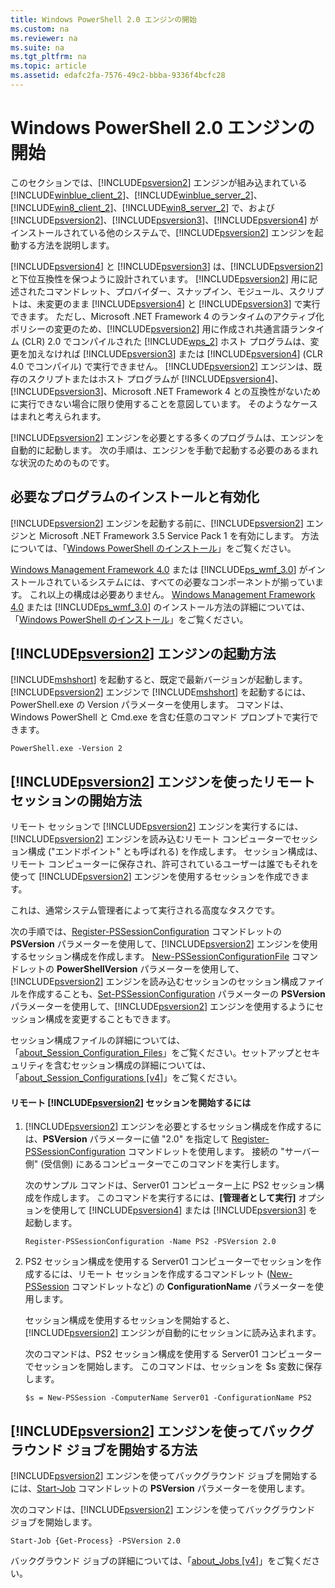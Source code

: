 ```yaml
---
title: Windows PowerShell 2.0 エンジンの開始
ms.custom: na
ms.reviewer: na
ms.suite: na
ms.tgt_pltfrm: na
ms.topic: article
ms.assetid: edafc2fa-7576-49c2-bbba-9336f4bcfc28
---
```

# Windows PowerShell 2.0 エンジンの開始
このセクションでは、[!INCLUDE[psversion2](../Token/psversion2_md.md)] エンジンが組み込まれている [!INCLUDE[winblue_client_2](../Token/winblue_client_2_md.md)]、[!INCLUDE[winblue_server_2](../Token/winblue_server_2_md.md)]、[!INCLUDE[win8_client_2](../Token/win8_client_2_md.md)]、[!INCLUDE[win8_server_2](../Token/win8_server_2_md.md)] で、および [!INCLUDE[psversion2](../Token/psversion2_md.md)]、[!INCLUDE[psversion3](../Token/psversion3_md.md)]、[!INCLUDE[psversion4](../Token/psversion4_md.md)] がインストールされている他のシステムで、[!INCLUDE[psversion2](../Token/psversion2_md.md)] エンジンを起動する方法を説明します。

[!INCLUDE[psversion4](../Token/psversion4_md.md)] と [!INCLUDE[psversion3](../Token/psversion3_md.md)] は、[!INCLUDE[psversion2](../Token/psversion2_md.md)] と下位互換性を保つように設計されています。 [!INCLUDE[psversion2](../Token/psversion2_md.md)] 用に記述されたコマンドレット、プロバイダー、スナップイン、モジュール、スクリプトは、未変更のまま [!INCLUDE[psversion4](../Token/psversion4_md.md)] と [!INCLUDE[psversion3](../Token/psversion3_md.md)] で実行できます。 ただし、Microsoft .NET Framework 4 のランタイムのアクティブ化ポリシーの変更のため、[!INCLUDE[psversion2](../Token/psversion2_md.md)] 用に作成され共通言語ランタイム (CLR) 2.0 でコンパイルされた [!INCLUDE[wps_2](../Token/wps_2_md.md)] ホスト プログラムは、変更を加えなければ [!INCLUDE[psversion3](../Token/psversion3_md.md)] または [!INCLUDE[psversion4](../Token/psversion4_md.md)] (CLR 4.0 でコンパイル) で実行できません。 [!INCLUDE[psversion2](../Token/psversion2_md.md)] エンジンは、既存のスクリプトまたはホスト プログラムが [!INCLUDE[psversion4](../Token/psversion4_md.md)]、[!INCLUDE[psversion3](../Token/psversion3_md.md)]、Microsoft .NET Framework 4 との互換性がないために実行できない場合に限り使用することを意図しています。 そのようなケースはまれと考えられます。

[!INCLUDE[psversion2](../Token/psversion2_md.md)] エンジンを必要とする多くのプログラムは、エンジンを自動的に起動します。 次の手順は、エンジンを手動で起動する必要のあるまれな状況のためのものです。

## 必要なプログラムのインストールと有効化
[!INCLUDE[psversion2](../Token/psversion2_md.md)] エンジンを起動する前に、[!INCLUDE[psversion2](../Token/psversion2_md.md)] エンジンと Microsoft .NET Framework 3.5 Service Pack 1 を有効にします。 方法については、「[Windows PowerShell のインストール](../Topic/Installing-Windows-PowerShell.md)」をご覧ください。

[Windows Management Framework 4.0](http://go.microsoft.com/fwlink/?LinkID=293881) または [!INCLUDE[ps_wmf_3.0](../Token/ps_wmf_3.0_md.md)] がインストールされているシステムには、すべての必要なコンポーネントが揃っています。 これ以上の構成は必要ありません。 [Windows Management Framework 4.0](http://go.microsoft.com/fwlink/?LinkID=293881) または [!INCLUDE[ps_wmf_3.0](../Token/ps_wmf_3.0_md.md)] のインストール方法の詳細については、「[Windows PowerShell のインストール](../Topic/Installing-Windows-PowerShell.md)」をご覧ください。

## [!INCLUDE[psversion2](../Token/psversion2_md.md)] エンジンの起動方法
[!INCLUDE[mshshort](../Token/mshshort_md.md)] を起動すると、既定で最新バージョンが起動します。 [!INCLUDE[psversion2](../Token/psversion2_md.md)] エンジンで [!INCLUDE[mshshort](../Token/mshshort_md.md)] を起動するには、PowerShell.exe の Version パラメーターを使用します。 コマンドは、Windows PowerShell と Cmd.exe を含む任意のコマンド プロンプトで実行できます。

```
PowerShell.exe -Version 2
```

## [!INCLUDE[psversion2](../Token/psversion2_md.md)] エンジンを使ったリモート セッションの開始方法
リモート セッションで [!INCLUDE[psversion2](../Token/psversion2_md.md)] エンジンを実行するには、[!INCLUDE[psversion2](../Token/psversion2_md.md)] エンジンを読み込むリモート コンピューターでセッション構成 ("エンドポイント" とも呼ばれる) を作成します。 セッション構成は、リモート コンピューターに保存され、許可されているユーザーは誰でもそれを使って [!INCLUDE[psversion2](../Token/psversion2_md.md)] エンジンを使用するセッションを作成できます。

これは、通常システム管理者によって実行される高度なタスクです。

次の手順では、[Register-PSSessionConfiguration](assetId:///e9152ae2-bd6d-4056-9bc7-dc1893aa29ea) コマンドレットの **PSVersion** パラメーターを使用して、[!INCLUDE[psversion2](../Token/psversion2_md.md)] エンジンを使用するセッション構成を作成します。 [New-PSSessionConfigurationFile](assetId:///5f3e3633-6e90-479c-aea9-ba45a1954866) コマンドレットの **PowerShellVersion** パラメーターを使用して、[!INCLUDE[psversion2](../Token/psversion2_md.md)] エンジンを読み込むセッションのセッション構成ファイルを作成することも、[Set-PSSessionConfiguration](assetId:///b21fbad3-1759-4260-b206-dcb8431cd6ea) パラメーターの **PSVersion** パラメーターを使用して、[!INCLUDE[psversion2](../Token/psversion2_md.md)] エンジンを使用するようにセッション構成を変更することもできます。

セッション構成ファイルの詳細については、「[about_Session_Configuration_Files](assetId:///c7217447-1ebf-477b-a8ef-4dbe9a1473b8)」をご覧ください。セットアップとセキュリティを含むセッション構成の詳細については、「[about_Session_Configurations [v4]](assetId:///a2fbe12a-350c-4d04-be50-24102824e3ab)」をご覧ください。

#### リモート [!INCLUDE[psversion2](../Token/psversion2_md.md)] セッションを開始するには

1.  [!INCLUDE[psversion2](../Token/psversion2_md.md)] エンジンを必要とするセッション構成を作成するには、**PSVersion** パラメーターに値 "2.0" を指定して [Register-PSSessionConfiguration](assetId:///e9152ae2-bd6d-4056-9bc7-dc1893aa29ea) コマンドレットを使用します。 接続の "サーバー側" (受信側) にあるコンピューターでこのコマンドを実行します。

    次のサンプル コマンドは、Server01 コンピューター上に PS2 セッション構成を作成します。 このコマンドを実行するには、**[管理者として実行]** オプションを使用して [!INCLUDE[psversion4](../Token/psversion4_md.md)] または [!INCLUDE[psversion3](../Token/psversion3_md.md)] を起動します。

    ```
    Register-PSSessionConfiguration -Name PS2 -PSVersion 2.0
    ```

2.  PS2 セッション構成を使用する Server01 コンピューターでセッションを作成するには、リモート セッションを作成するコマンドレット ([New-PSSession](assetId:///76f6628c-054c-4eda-ba7a-a6f28daaa26f) コマンドレットなど) の **ConfigurationName** パラメーターを使用します。

    セッション構成を使用するセッションを開始すると、[!INCLUDE[psversion2](../Token/psversion2_md.md)] エンジンが自動的にセッションに読み込まれます。

    次のコマンドは、PS2 セッション構成を使用する Server01 コンピューターでセッションを開始します。 このコマンドは、セッションを $s 変数に保存します。

    ```
    $s = New-PSSession -ComputerName Server01 -ConfigurationName PS2
    ```

## [!INCLUDE[psversion2](../Token/psversion2_md.md)] エンジンを使ってバックグラウンド ジョブを開始する方法
[!INCLUDE[psversion2](../Token/psversion2_md.md)] エンジンを使ってバックグラウンド ジョブを開始するには、[Start-Job](assetId:///2bc04935-0deb-4ec0-b856-d7290cca6442) コマンドレットの **PSVersion** パラメーターを使用します。

次のコマンドは、[!INCLUDE[psversion2](../Token/psversion2_md.md)] エンジンを使ってバックグラウンド ジョブを開始します。

```
Start-Job {Get-Process} -PSVersion 2.0
```

バックグラウンド ジョブの詳細については、「[about_Jobs [v4]](assetId:///7362512a-8a4e-4575-b2ea-a740e5c4f002)」をご覧ください。



<!--HONumber=Apr16_HO1-->


